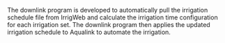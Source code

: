 The downlink program is developed to automatically pull the irrigation schedule file from IrrigWeb and calculate the irrigation time configuration for each irrigation set. The downlink program then applies the updated irrigation schedule to Aqualink to automate the irrigation.
